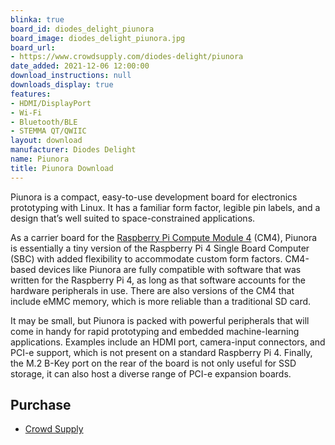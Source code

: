 ```yaml
---
blinka: true
board_id: diodes_delight_piunora
board_image: diodes_delight_piunora.jpg
board_url:
- https://www.crowdsupply.com/diodes-delight/piunora
date_added: 2021-12-06 12:00:00
download_instructions: null
downloads_display: true
features:
- HDMI/DisplayPort
- Wi-Fi
- Bluetooth/BLE
- STEMMA QT/QWIIC
layout: download
manufacturer: Diodes Delight
name: Piunora
title: Piunora Download
---
```


Piunora is a compact, easy-to-use development board for electronics prototyping with Linux. It has a familiar form factor, legible pin labels, and a design that’s well suited to space-constrained applications.

As a carrier board for the [Raspberry Pi Compute Module 4](https://www.raspberrypi.org/products/compute-module-4/?variant=raspberry-pi-cm4001000) (CM4), Piunora is essentially a tiny version of the Raspberry Pi 4 Single Board Computer (SBC) with added flexibility to accommodate custom form factors. CM4-based devices like Piunora are fully compatible with software that was written for the Raspberry Pi 4, as long as that software accounts for the hardware peripherals in use. There are also versions of the CM4 that include eMMC memory, which is more reliable than a traditional SD card.

It may be small, but Piunora is packed with powerful peripherals that will come in handy for rapid prototyping and embedded machine-learning applications. Examples include an HDMI port, camera-input connectors, and PCI-e support, which is not present on a standard Raspberry Pi 4. Finally, the M.2 B-Key port on the rear of the board is not only useful for SSD storage, it can also host a diverse range of PCI-e expansion boards.

## Purchase
* [Crowd Supply](https://www.crowdsupply.com/diodes-delight/piunora)
